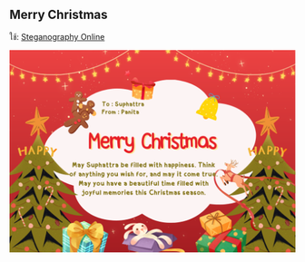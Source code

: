 ## Merry Christmas

ใช้: <a href="https://stylesuxx.github.io/steganography/"> Steganography Online </a>

![card](img/e-card2.png)

